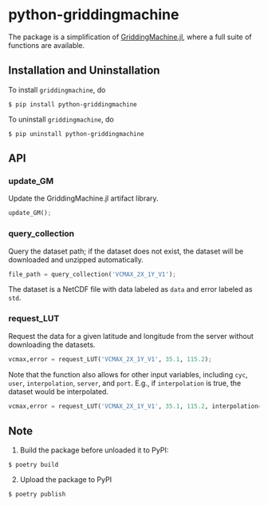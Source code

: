 # python-griddingmachine

The package is a simplification of [GriddingMachine.jl](https://github.com/CliMA/GriddingMachine.jl), where a full suite of functions are available.

## Installation and Uninstallation
To install `griddingmachine`, do
```shell
$ pip install python-griddingmachine
```

To uninstall `griddingmachine`, do
```shell
$ pip uninstall python-griddingmachine
```

## API
### update_GM
Update the GriddingMachine.jl artifact library.
```python
update_GM();
```

### query_collection
Query the dataset path; if the dataset does not exist, the dataset will be downloaded and unzipped automatically.
```python
file_path = query_collection('VCMAX_2X_1Y_V1');
```
The dataset is a NetCDF file with data labeled as `data` and error labeled as `std`.

### request_LUT
Request the data for a given latitude and longitude from the server without downloading the datasets.
```python
vcmax,error = request_LUT('VCMAX_2X_1Y_V1', 35.1, 115.2);
```
Note that the function also allows for other input variables, including `cyc`, `user`, `interpolation`, `server`, and `port`. E.g., if `interpolation` is true, the dataset would be interpolated.
```python
vcmax,error = request_LUT('VCMAX_2X_1Y_V1', 35.1, 115.2, interpolation=True);
```

## Note
1. Build the package before unloaded it to PyPI:
```shell
$ poetry build
```

2. Upload the package to PyPI
```shell
$ poetry publish
```
